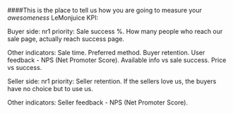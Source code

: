 ####This is the place to tell us how you are going to measure your _awesomeness_
LeMonjuice KPI:

Buyer side:
nr1 priority: Sale success %. How many people who reach our sale page, actually reach success page.

Other indicators:
Sale time. Preferred method. Buyer retention. User feedback - NPS (Net Promoter Score). Available info vs sale success. Price vs success.


Seller side:
nr1 priority: Seller retention. If the sellers love us, the buyers have no choice but to use us.

Other indicators:
Seller feedback - NPS (Net Promoter Score).
